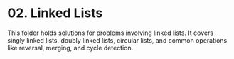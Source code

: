 # 02. Linked Lists

This folder holds solutions for problems involving linked lists. It covers singly linked lists, doubly linked lists, circular lists, and common operations like reversal, merging, and cycle detection.
